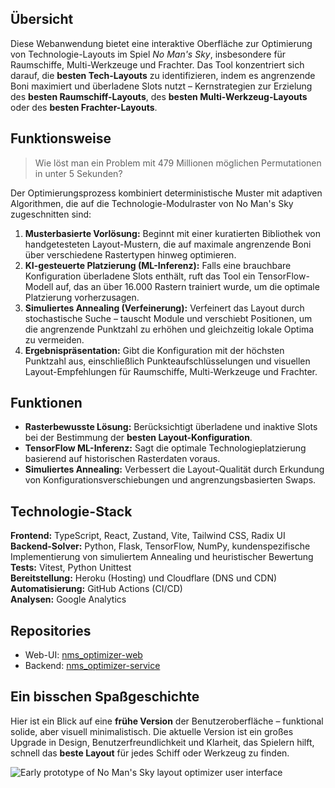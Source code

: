 ## Übersicht

Diese Webanwendung bietet eine interaktive Oberfläche zur Optimierung von Technologie-Layouts im Spiel _No Man's Sky_, insbesondere für Raumschiffe, Multi-Werkzeuge und Frachter. Das Tool konzentriert sich darauf, die **besten Tech-Layouts** zu identifizieren, indem es angrenzende Boni maximiert und überladene Slots nutzt – Kernstrategien zur Erzielung des **besten Raumschiff-Layouts**, des **besten Multi-Werkzeug-Layouts** oder des **besten Frachter-Layouts**.

## Funktionsweise

> Wie löst man ein Problem mit 479 Millionen möglichen Permutationen in unter 5 Sekunden?

Der Optimierungsprozess kombiniert deterministische Muster mit adaptiven Algorithmen, die auf die Technologie-Modulraster von No Man's Sky zugeschnitten sind:

1. **Musterbasierte Vorlösung:** Beginnt mit einer kuratierten Bibliothek von handgetesteten Layout-Mustern, die auf maximale angrenzende Boni über verschiedene Rastertypen hinweg optimieren.
2. **KI-gesteuerte Platzierung (ML-Inferenz):** Falls eine brauchbare Konfiguration überladene Slots enthält, ruft das Tool ein TensorFlow-Modell auf, das an über 16.000 Rastern trainiert wurde, um die optimale Platzierung vorherzusagen.
3. **Simuliertes Annealing (Verfeinerung):** Verfeinert das Layout durch stochastische Suche – tauscht Module und verschiebt Positionen, um die angrenzende Punktzahl zu erhöhen und gleichzeitig lokale Optima zu vermeiden.
4. **Ergebnispräsentation:** Gibt die Konfiguration mit der höchsten Punktzahl aus, einschließlich Punkteaufschlüsselungen und visuellen Layout-Empfehlungen für Raumschiffe, Multi-Werkzeuge und Frachter.

## Funktionen

- **Rasterbewusste Lösung:** Berücksichtigt überladene und inaktive Slots bei der Bestimmung der **besten Layout-Konfiguration**.
- **TensorFlow ML-Inferenz:** Sagt die optimale Technologieplatzierung basierend auf historischen Rasterdaten voraus.
- **Simuliertes Annealing:** Verbessert die Layout-Qualität durch Erkundung von Konfigurationsverschiebungen und angrenzungsbasierten Swaps.

## Technologie-Stack

**Frontend:** TypeScript, React, Zustand, Vite, Tailwind CSS, Radix UI  
**Backend-Solver:** Python, Flask, TensorFlow, NumPy, kundenspezifische Implementierung von simuliertem Annealing und heuristischer Bewertung  
**Tests:** Vitest, Python Unittest  
**Bereitstellung:** Heroku (Hosting) und Cloudflare (DNS und CDN)  
**Automatisierung:** GitHub Actions (CI/CD)  
**Analysen:** Google Analytics

## Repositories

- Web-UI: [nms_optimizer-web](https://github.com/jbelew/nms_optimizer-web)
- Backend: [nms_optimizer-service](https://github.com/jbelew/nms_optimizer-service)

## Ein bisschen Spaßgeschichte

Hier ist ein Blick auf eine **frühe Version** der Benutzeroberfläche – funktional solide, aber visuell minimalistisch. Die aktuelle Version ist ein großes Upgrade in Design, Benutzerfreundlichkeit und Klarheit, das Spielern hilft, schnell das **beste Layout** für jedes Schiff oder Werkzeug zu finden.

![Early prototype of No Man's Sky layout optimizer user interface](/assets/img/screenshots/screenshot_v03.png)
